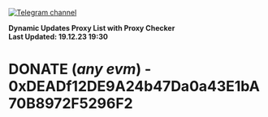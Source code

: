 [![Telegram channel](https://img.shields.io/endpoint?url=https://runkit.io/damiankrawczyk/telegram-badge/branches/master?url=https://t.me/n4z4v0d)](https://t.me/n4z4v0d) 

**Dynamic Updates Proxy List with Proxy Checker**  
**Last Updated: 19.12.23 19:30**

# DONATE (_any evm_) - 0xDEADf12DE9A24b47Da0a43E1bA70B8972F5296F2
